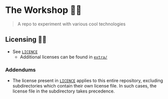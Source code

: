# The Workshop 🔨🔧
>A repo to experiment with various cool technologies

## Licensing 🔏📄
- See [`LICENCE`](./LICENSE)
  - Additional licenses can be found in [`extra/`](./extra/)

### Addendums
- The license present in [`LICENCE`](./LICENSE) applies to this entire repository, excluding subdirectories which contain their own license file. In such cases, the license file in the subdirectory takes precedence.
